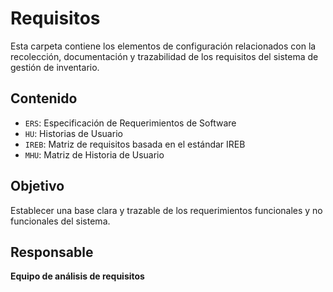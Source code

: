 # Requisitos

Esta carpeta contiene los elementos de configuración relacionados con la recolección, documentación y trazabilidad de los requisitos del sistema de gestión de inventario.

## Contenido
- `ERS`: Especificación de Requerimientos de Software
- `HU`: Historias de Usuario
- `IREB`: Matriz de requisitos basada en el estándar IREB
- `MHU`: Matriz de Historia de Usuario

## Objetivo
Establecer una base clara y trazable de los requerimientos funcionales y no funcionales del sistema.

## Responsable
**Equipo de análisis de requisitos**
